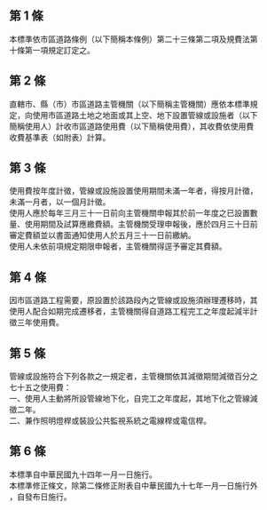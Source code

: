 第 1 條
-------
本標準依市區道路條例（以下簡稱本條例）第二十三條第二項及規費法第  
十條第一項規定訂定之。

第 2 條
-------
直轄市、縣（市）市區道路主管機關（以下簡稱主管機關）應依本標準規  
定，向使用市區道路土地之地面或其上空、地下設置管線或設施者（以下  
簡稱使用人）計收市區道路使用費（以下簡稱使用費），其收費依使用費  
收費基準表（如附表）計算。

第 3 條
-------
使用費按年度計徵，管線或設施設置使用期間未滿一年者，得按月計徵，  
未滿一月者，以一個月計徵。  
使用人應於每年三月三十一日前向主管機關申報其於前一年度之已設置數  
量、使用期間及試算應繳費額。主管機關受理申報後，應於四月三十日前  
審定費額並以書面通知使用人於五月三十一日前繳納。  
使用人未依前項規定期限申報者，主管機關得逕予審定其費額。

第 4 條
-------
因市區道路工程需要，原設置於該路段內之管線或設施須辦理遷移時，其  
使用人配合如期完成遷移者，主管機關得自道路工程完工之年度起減半計  
徵三年使用費。

第 5 條
-------
管線或設施符合下列各款之一規定者，主管機關依其減徵期間減徵百分之  
七十五之使用費：  
一、使用人主動將所設管線地下化，自完工之年度起，其地下化之管線減  
    徵二年。   
二、兼作照明燈桿或裝設公共監視系統之電線桿或電信桿。

第 6 條
-------
本標準自中華民國九十四年一月一日施行。  
本標準修正條文，除第二條修正附表自中華民國九十七年一月一日施行外  
，自發布日施行。

